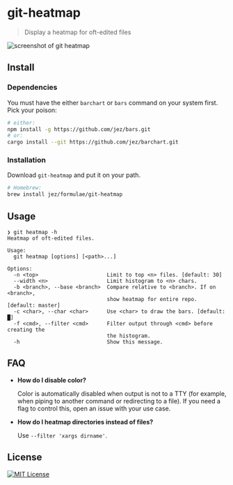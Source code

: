# git-heatmap

> Display a heatmap for oft-edited files

![screenshot of git heatmap](screenshot.png)

## Install

### Dependencies

You must have the either `barchart` or `bars` command on your system first. Pick
your poison:

```bash
# either:
npm install -g https://github.com/jez/bars.git
# or:
cargo install --git https://github.com/jez/barchart.git
```

### Installation

Download `git-heatmap` and put it on your path.

```bash
# Homebrew:
brew install jez/formulae/git-heatmap
```

## Usage

```
❯ git heatmap -h
Heatmap of oft-edited files.

Usage:
  git heatmap [options] [<path>...]

Options:
  -n <top>                      Limit to top <n> files. [default: 30]
  --width <n>                   Limit histogram to <n> chars.
  -b <branch>, --base <branch>  Compare relative to <branch>. If on <branch>,
                                show heatmap for entire repo. [default: master]
  -c <char>, --char <char>      Use <char> to draw the bars. [default: █]
  -f <cmd>, --filter <cmd>      Filter output through <cmd> before creating the
                                the histogram.
  -h                            Show this message.
```

## FAQ

- **How do I disable color?**

  Color is automatically disabled when output is not to a TTY (for example, when
  piping to another command or redirecting to a file). If you need a flag to
  control this, open an issue with your use case.
  
- **How do I heatmap directories instead of files?**

  Use `--filter 'xargs dirname'`.
  
## License

[![MIT License](https://img.shields.io/badge/license-MIT-blue.svg)](https://jez.io/MIT-LICENSE.txt)
